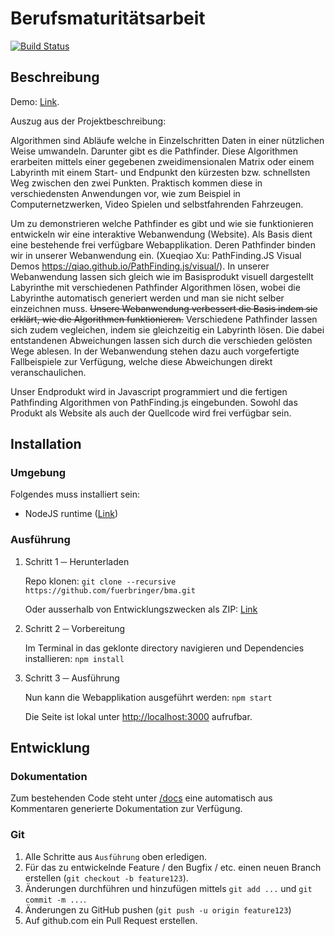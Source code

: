 Berufsmaturitätsarbeit
======================

[![Build Status](https://travis-ci.org/fuerbringer/bma.svg?branch=master)](https://travis-ci.org/fuerbringer/bma)

## Beschreibung

Demo: [Link](https://bma.fuerbringer.info).

Auszug aus der Projektbeschreibung:

Algorithmen sind Abläufe welche in Einzelschritten Daten in einer nützlichen Weise umwandeln. Darunter gibt es die Pathfinder. Diese Algorithmen erarbeiten mittels einer gegebenen zweidimensionalen Matrix oder einem Labyrinth mit einem Start- und Endpunkt den kürzesten bzw. schnellsten Weg zwischen den zwei Punkten. Praktisch kommen diese in verschiedensten Anwendungen vor, wie zum Beispiel in Computernetzwerken, Video Spielen und selbstfahrenden Fahrzeugen.

Um zu demonstrieren welche Pathfinder es gibt und wie sie funktionieren entwickeln wir eine interaktive Webanwendung (Website). Als Basis dient eine bestehende frei verfügbare Webapplikation. Deren Pathfinder binden wir in unserer Webanwendung ein. (Xueqiao Xu: PathFinding.JS Visual Demos https://qiao.github.io/PathFinding.js/visual/). In unserer Webanwendung lassen sich gleich wie im Basisprodukt visuell dargestellt Labyrinthe mit verschiedenen Pathfinder Algorithmen lösen, wobei die Labyrinthe automatisch generiert werden und man sie nicht selber einzeichnen muss. ~~Unsere Webanwendung verbessert die Basis indem sie erklärt, wie die Algorithmen funktionieren.~~ Verschiedene Pathfinder lassen sich zudem vegleichen, indem sie gleichzeitig ein Labyrinth lösen. Die dabei entstandenen Abweichungen lassen sich durch die verschieden gelösten Wege ablesen. In der Webanwendung stehen dazu auch vorgefertigte Fallbeispiele zur Verfügung, welche diese Abweichungen direkt veranschaulichen.

Unser Endprodukt wird in Javascript programmiert und die fertigen Pathfinding Algorithmen von PathFinding.js eingebunden. Sowohl das Produkt als Website als auch der Quellcode wird frei verfügbar sein.

Installation
------------

### Umgebung

Folgendes muss installiert sein:

-   NodeJS runtime ([Link](https://nodejs.org/))

### Ausführung

1.  Schritt 1 ─ Herunterladen

    Repo klonen:
    `git clone --recursive https://github.com/fuerbringer/bma.git`

    Oder ausserhalb von Entwicklungszwecken als ZIP:
    [Link](https://github.com/fuerbringer/bma/archive/master.zip)

2.  Schritt 2 ─ Vorbereitung

    Im Terminal in das geklonte directory navigieren und Dependencies
    installieren: `npm install`

3.  Schritt 3 ─ Ausführung

    Nun kann die Webapplikation ausgeführt werden: `npm start`

    Die Seite ist lokal unter <http://localhost:3000> aufrufbar.

Entwicklung
-----------

### Dokumentation

Zum bestehenden Code steht unter [/docs](https://bma.fuerbringer/docs) eine automatisch aus Kommentaren generierte Dokumentation zur Verfügung.

### Git

1.  Alle Schritte aus `Ausführung` oben erledigen.
2.  Für das zu entwickelnde Feature / den Bugfix / etc. einen neuen
    Branch erstellen (`git checkout -b feature123`).
3.  Änderungen durchführen und hinzufügen mittels `git add ...` und
    `git commit -m ...`.
4.  Änderungen zu GitHub pushen (`git push -u origin feature123`)
5.  Auf github.com ein Pull Request erstellen.
